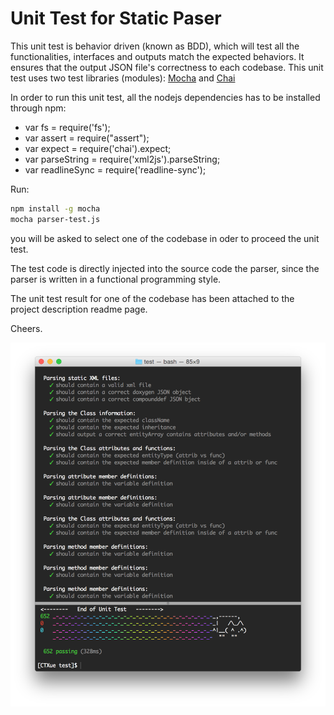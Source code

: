 Unit Test for Static Paser
=======
This unit test is behavior driven (known as BDD), which will test all the functionalities, interfaces and outputs match the expected behaviors. It ensures that the output JSON file's correctness to each codebase.
This unit test uses two test libraries (modules): [Mocha](http://mochajs.org) and [Chai](http://chaijs.com)

In order to run this unit test, all the nodejs dependencies has to be installed through npm:
- var fs = require('fs');
- var assert = require("assert");
- var expect = require('chai').expect;
- var parseString = require('xml2js').parseString;
- var readlineSync = require('readline-sync');

Run: 
```bash
npm install -g mocha
mocha parser-test.js
```

you will be asked to select one of the codebase in oder to proceed the unit test.

The test code is directly injected into the source code the parser, since the parser is written in a functional programming style.

The unit test result for one of the codebase has been attached to the project description readme page.

Cheers.

![Unit Test Result](./unit-test.png)
